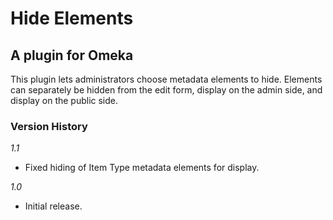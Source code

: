 # Hide Elements #
## A plugin for Omeka ##

This plugin lets administrators choose metadata elements to hide.
Elements can separately be hidden from the edit form, display on the
admin side, and display on the public side.

### Version History

*1.1*

* Fixed hiding of Item Type metadata elements for display.

*1.0*

* Initial release.
